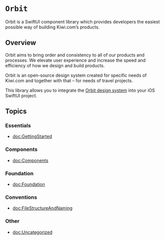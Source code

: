 # ``Orbit``

Orbit is a SwiftUI component library which provides developers the easiest possible way of building Kiwi.com’s products.

## Overview

Orbit aims to bring order and consistency to all of our products and processes. We elevate user experience and increase the speed and efficiency of how we design and build products.

Orbit is an open-source design system created for specific needs of Kiwi.com and together with that – for needs of travel projects.

This library allows you to integrate the [Orbit design system](https://orbit.kiwi) into your iOS SwiftUI project.

## Topics

### Essentials

- <doc:GettingStarted>

### Components

- <doc:Components>

### Foundation

- <doc:Foundation>

### Conventions

- <doc:FileStructureAndNaming>

### Other

- <doc:Uncategorized>
